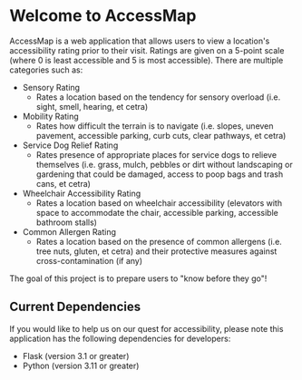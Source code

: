 # Welcome to AccessMap

AccessMap is a web application that allows users to view a location's accessibility rating prior to their visit. Ratings are given on a 5-point scale (where 0 is least accessible and 5 is most accessible). There are multiple categories such as:

- Sensory Rating
  - Rates a location based on the tendency for sensory overload (i.e. sight, smell, hearing, et cetra)
- Mobility Rating
  - Rates how difficult the terrain is to navigate (i.e. slopes, uneven pavement, accessible parking, curb cuts, clear pathways, et cetra)
- Service Dog Relief Rating
  - Rates presence of appropriate places for service dogs to relieve themselves (i.e. grass, mulch, pebbles or dirt without landscaping or gardening that could be damaged, access to poop bags and trash cans, et cetra)
- Wheelchair Accessibility Rating
  - Rates a location based on wheelchair accessibility (elevators with space to accommodate the chair, accessible parking, accessible bathroom stalls)
- Common Allergen Rating
  - Rates a location based on the presence of common allergens (i.e. tree nuts, gluten, et cetra) and their protective measures against cross-contamination (if any)

The goal of this project is to prepare users to "know before they go"!

## Current Dependencies

If you would like to help us on our quest for accessibility, please note this application has the following dependencies for developers:

- Flask (version 3.1 or greater)
- Python (version 3.11 or greater)
